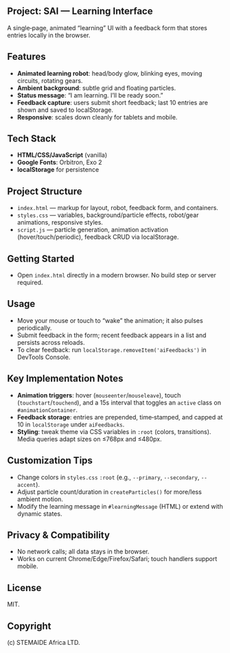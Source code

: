 ## Project: SAI — Learning Interface

A single‑page, animated “learning” UI with a feedback form that stores entries locally in the browser.

## Features
- **Animated learning robot**: head/body glow, blinking eyes, moving circuits, rotating gears.
- **Ambient background**: subtle grid and floating particles.
- **Status message**: “I am learning. I’ll be ready soon.”
- **Feedback capture**: users submit short feedback; last 10 entries are shown and saved to localStorage.
- **Responsive**: scales down cleanly for tablets and mobile.

## Tech Stack
- **HTML/CSS/JavaScript** (vanilla)
- **Google Fonts**: Orbitron, Exo 2
- **localStorage** for persistence

## Project Structure
- `index.html` — markup for layout, robot, feedback form, and containers.
- `styles.css` — variables, background/particle effects, robot/gear animations, responsive styles.
- `script.js` — particle generation, animation activation (hover/touch/periodic), feedback CRUD via localStorage.

## Getting Started
- Open `index.html` directly in a modern browser. No build step or server required.

## Usage
- Move your mouse or touch to “wake” the animation; it also pulses periodically.
- Submit feedback in the form; recent feedback appears in a list and persists across reloads.
- To clear feedback: run `localStorage.removeItem('aiFeedbacks')` in DevTools Console.

## Key Implementation Notes
- **Animation triggers**: hover (`mouseenter`/`mouseleave`), touch (`touchstart`/`touchend`), and a 15s interval that toggles an `active` class on `#animationContainer`.
- **Feedback storage**: entries are prepended, time‑stamped, and capped at 10 in `localStorage` under `aiFeedbacks`.
- **Styling**: tweak theme via CSS variables in `:root` (colors, transitions). Media queries adapt sizes on ≤768px and ≤480px.

## Customization Tips
- Change colors in `styles.css` `:root` (e.g., `--primary`, `--secondary`, `--accent`).
- Adjust particle count/duration in `createParticles()` for more/less ambient motion.
- Modify the learning message in `#learningMessage` (HTML) or extend with dynamic states.

## Privacy & Compatibility
- No network calls; all data stays in the browser.
- Works on current Chrome/Edge/Firefox/Safari; touch handlers support mobile.

## License
MIT.

## Copyright
(c) STEMAIDE Africa LTD.